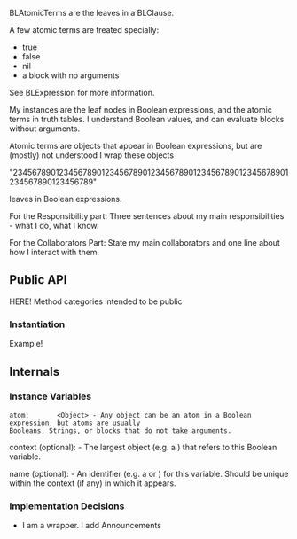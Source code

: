 BLAtomicTerms are the leaves in a BLClause.

A few atomic terms are treated specially:

 - true
 - false
 - nil
 - a block with no arguments

See BLExpression for more information.

My instances are
the leaf nodes in Boolean expressions, and the atomic terms in truth tables.  I
understand Boolean values, and can evaluate blocks without arguments.

Atomic terms are objects that appear in Boolean expressions, but are (mostly)
not understood I wrap these objects

"234567890123456789012345678901234567890123456789012345678901234567890123456789"

leaves in Boolean expressions.


 
For the Responsibility part: Three sentences about my main responsibilities - what I do, what I know.

For the Collaborators Part: State my main collaborators and one line about how I interact with them. 

## Public API

HERE! Method categories intended to be public

### Instantiation

Example!
 
## Internals

### Instance Variables

	atom:		<Object> - Any object can be an atom in a Boolean expression, but atoms are usually
	Booleans, Strings, or blocks that do not take arguments.

context (optional): <Object> - The largest object (e.g. a <BLFunction>) that
	refers to this Boolean variable.

name (optional): <Object> - An identifier (e.g. a <String> or <Number>) for this
	variable.  Should be unique within the context (if any) in which it appears.

### Implementation Decisions

 - I am a wrapper.  I add Announcements